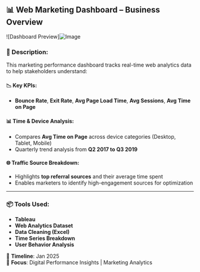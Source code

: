 ## 📊 Web Marketing Dashboard – Business Overview

![Dashboard Preview]![Image](https://github.com/user-attachments/assets/f128ff1b-bc6b-432b-aa04-268f13a4c62e)
</p>

### 📌 Description:
This marketing performance dashboard tracks real-time web analytics data to help stakeholders understand:

#### 📉 Key KPIs:
- **Bounce Rate**, **Exit Rate**, **Avg Page Load Time**, **Avg Sessions**, **Avg Time on Page**

#### 📊 Time & Device Analysis:
- Compares **Avg Time on Page** across device categories (Desktop, Tablet, Mobile)
- Quarterly trend analysis from **Q2 2017 to Q3 2019**

#### 🌐 Traffic Source Breakdown:
- Highlights **top referral sources** and their average time spent
- Enables marketers to identify high-engagement sources for optimization

---

### 📦 Tools Used:
- **Tableau**
- **Web Analytics Dataset**
- **Data Cleaning (Excel)**
- **Time Series Breakdown**
- **User Behavior Analysis**

📅 **Timeline**: Jan 2025  
📍 **Focus**: Digital Performance Insights | Marketing Analytics


